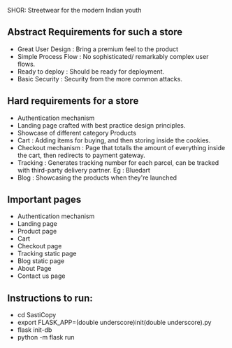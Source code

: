 SHOR: Streetwear for the modern Indian youth

## Abstract Requirements for such a store

- Great User Design : Bring a premium feel to the product
- Simple Process Flow : No sophisticated/ remarkably complex user flows.
- Ready to deploy : Should be ready for deployment.
- Basic Security :  Security from the more common attacks.

## Hard requirements for a store

- Authentication mechanism
- Landing page crafted with best practice design principles.
- Showcase of different category Products
- Cart : Adding items for buying, and then storing inside the cookies.
- Checkout mechanism : Page that totalls the amount of everything inside the cart, then redirects to payment gateway.
- Tracking : Generates tracking number for each parcel, can be tracked with third-party delivery partner. Eg : Bluedart
- Blog : Showcasing the products when they're launched

## Important pages 
- Authentication mechanism
- Landing page
- Product page
- Cart
- Checkout page
- Tracking static page
- Blog static page
- About Page
- Contact us page

## Instructions to run:
- cd SastiCopy
- export FLASK_APP=(double underscore)init(double underscore).py
- flask init-db
- python -m flask run

